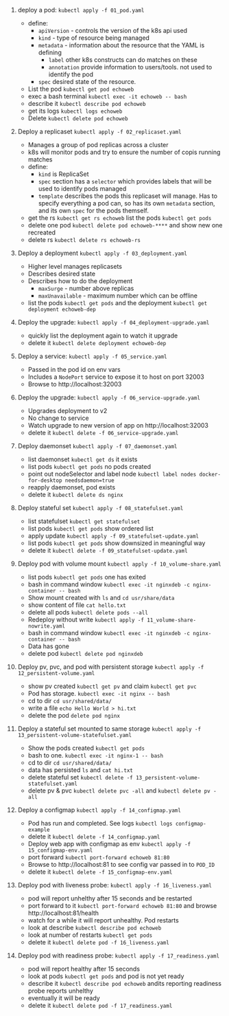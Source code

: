 1. deploy a pod: `kubectl apply -f 01_pod.yaml`
    - define:
        - `apiVersion` - controls the version of the k8s api used
        - `kind` - type of resource being managed
        - `metadata` - information about the resource that the YAML is defining
            - `label` other k8s constructs can do matches on these
            - `annotation` provide information to users/tools. not used to identify the pod
        - `spec` desired state of the resource.
    - List the pod `kubectl get pod echoweb` 
    - exec a bash terminal `kubectl exec -it echoweb -- bash` 
    - describe it `kubectl describe pod echoweb`
    - get its logs `kubectl logs echoweb`
    - Delete `kubectl delete pod echoweb`

2. Deploy a replicaset `kubectl apply -f 02_replicaset.yaml`
    - Manages a group of pod replicas across a cluster
    - k8s will monitor pods and try to ensure the number of copis running matches
    - define:
        - `kind` is ReplicaSet
        - `spec` section has a `selector` which provides labels that will be used to identify pods managed
        - `template` describes the pods this replicaset will manage. Has to specify everything a pod can, so has its own  `metadata` section, and its own `spec` for the pods themself.
    - get the rs `kubectl get rs echoweb` list the pods `kubectl get pods`
    - delete one pod `kubectl delete pod echoweb-****` and show new one recreated
    - delete rs `kubectl delete rs echoweb-rs`

3. Deploy a deployment `kubectl apply -f 03_deployment.yaml`
    - Higher level manages replicasets
    - Describes desired state
    - Describes how to do the deployment
        - `maxSurge` - number above replicas
        - `maxUnavailable` - maximum number which can be offline
    - list the pods `kubectl get pods` and the deployment `kubectl get deployment echoweb-dep`

4. Deploy the upgrade: `kubectl apply -f 04_deployment-upgrade.yaml`
    - quickly list the deployment again to watch it upgrade
    - delete it `kubectl delete deployment echoweb-dep`

5. Deploy a service: `kubectl apply -f 05_service.yaml`
    - Passed in the pod id on env vars
    - Includes a `NodePort` service to expose it to host on port 32003
    - Browse to http://localhost:32003

6. Deploy the upgrade: `kubectl apply -f 06_service-upgrade.yaml`
    - Upgrades deployment to v2
    - No change to service
    - Watch upgrade to  new version of app on http://localhost:32003
    - delete it `kubectl delete -f 06_service-upgrade.yaml`

7. Deploy daemonset `kubectl apply -f 07_daemonset.yaml`
    - list daemonset `kubectl get ds` it exists
    - list pods `kubectl get pods` no pods created
    - point out nodeSelector and label node `kubectl label nodes docker-for-desktop needsdaemon=true`
    - reapply daemonset, pod exists
    - delete it `kubectl delete ds nginx`

8. Deploy stateful set `kubectl apply -f 08_statefulset.yaml`
    - list statefulset `kubectl get statefulset`
    - list pods `kubectl get pods` show ordered list
    - apply update `kubectl apply -f 09_statefulset-update.yaml` 
    - list pods `kubectl get pods` show downsized in meaningful way
    - delete it `kubectl delete -f 09_statefulset-update.yaml`

9. Deploy pod with volume mount `kubectl apply -f 10_volume-share.yaml`
    - list pods `kubectl get pods` one has exited
    - bash in command window `kubectl exec -it nginxdeb -c nginx-container -- bash`
    - Show mount created with `ls` and `cd usr/share/data`
    - show content of file `cat hello.txt`
    - delete all pods `kubectl delete pods --all`
    - Redeploy without write `kubectl apply -f 11_volume-share-nowrite.yaml`
    - bash in command window `kubectl exec -it nginxdeb -c nginx-container -- bash`
    - Data has gone
    - delete pod `kubectl delete pod nginxdeb`

10. Deploy pv, pvc, and pod with persistent storage `kubectl apply -f 12_persistent-volume.yaml`
    - show pv created `kubectl get pv` and claim `kubectl get pvc`
    - Pod has storage. `kubectl exec -it nginx -- bash`
    - cd to dir `cd usr/shared/data/`
    - write a file `echo Hello World > hi.txt`
    - delete the pod `delete pod nginx`

11. Deploy a stateful set mounted to same storage `kubectl apply -f 13_persistent-volume-statefulset.yaml`
    - Show the pods created `kubectl get pods`
    - bash to one. `kubectl exec -it nginx-1 -- bash`
    - cd to dir `cd usr/shared/data/`
    - data has persisted `ls` and `cat hi.txt`
    - delete stateful set `kubectl delete -f 13_persistent-volume-statefulset.yaml`
    - delete pv & pvc `kubectl delete pvc -all` and `kubectl delete pv -all`

12. Deploy a configmap `kubectl apply -f 14_configmap.yaml`
    - Pod has run and completed. See logs `kubectl logs configmap-example`
    - delete it `kubectl delete -f 14_configmap.yaml`
    - Deploy web app with configmap as env `kubectl apply -f 15_configmap-env.yaml`
    - port forward `kubectl port-forward echoweb 81:80`
    - Browse to http://localhost:81 to see config var passed in to `POD_ID`
    - delete it `kubectl delete -f 15_configmap-env.yaml`

13. Deploy pod with liveness probe: `kubectl apply -f 16_liveness.yaml`
    - pod will report unhelthy after 15 seconds and be restarted
    - port forward to it `kubectl port-forward echoweb 81:80` and browse http://localhost:81/health
    - watch for a while it will report unhealthy. Pod restarts
    - look at describe `kubectl describe pod echoweb`
    - look  at number of restarts `kubectl get pods`
    - delete it `kubectl delete pod -f 16_liveness.yaml`

14. Deploy pod with readiness probe: `kubectl apply -f 17_readiness.yaml`
    - pod will report healthy after 15 seconds
    - look at pods `kubectl get pods` and pod is not yet ready
    - describe it `kubectl describe pod echoweb` andits reporting readiness probe reports unhelthy
    - eventually it will be ready
    - delete it `kubectl delete pod -f 17_readiness.yaml`

    







